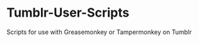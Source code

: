 Tumblr-User-Scripts
===================

Scripts for use with Greasemonkey or Tampermonkey on Tumblr
